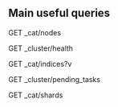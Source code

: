 ## Main useful queries

GET _cat/nodes

GET _cluster/health

GET _cat/indices?v

GET _cluster/pending_tasks

GET _cat/shards
